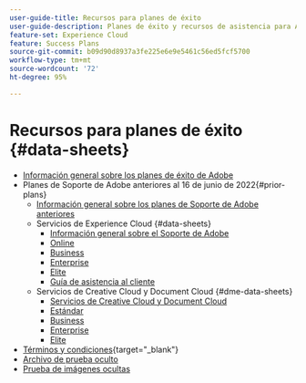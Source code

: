 ```yaml
---
user-guide-title: Recursos para planes de éxito
user-guide-description: Planes de éxito y recursos de asistencia para Adobe Experience Cloud y Adobe Experience Platform.
feature-set: Experience Cloud
feature: Success Plans
source-git-commit: b09d90d8937a3fe225e6e9e5461c56ed5fcf5700
workflow-type: tm+mt
source-wordcount: '72'
ht-degree: 95%

---
```



# Recursos para planes de éxito {#data-sheets}

+ [Información general sobre los planes de éxito de Adobe](overview.md)
+ Planes de Soporte de Adobe anteriores al 16 de junio de 2022{#prior-plans}
   + [Información general sobre los planes de Soporte de Adobe anteriores](overview-prior-plans.md)
   + Servicios de Experience Cloud {#data-sheets}
      + [Información general sobre el Soporte de Adobe](dx-overview.md)
      + [Online](online.md)
      + [Business](business.md)
      + [Enterprise](enterprise.md)
      + [Elite](elite.md)
      + [Guía de asistencia al cliente](support-guide.md)
   + Servicios de Creative Cloud y Document Cloud {#dme-data-sheets}
      + [ Servicios de Creative Cloud y Document Cloud](dme-overview.md)
      + [Estándar](dme-standard.md)
      + [Business](dme-business.md)
      + [Enterprise](dme-enterprise.md)
      + [Elite](dme-elite.md)
+ [Términos y condiciones](https://helpx.adobe.com/es/support/programs/support-policies-terms-conditions.html){target="_blank"}
+ [Archivo de prueba oculto](hidden-test.md)
+ [Prueba de imágenes ocultas](hidden/test-page.md)

<!--

Articles must be added to this TOC file in order to render.

Use this list format to specify links to articles and section headings that expand and collapse in the left rail of the user guide.

An article link CANNOT be used as a section heading.
-->
